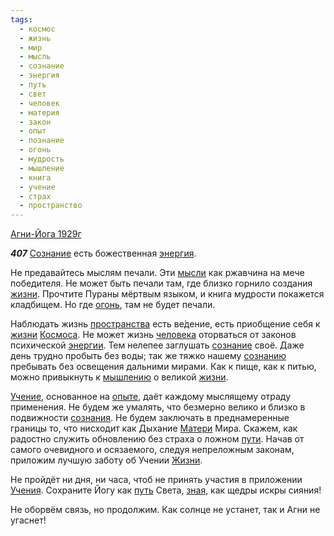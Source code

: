 ```yaml
---
tags:
  - космос
  - жизнь
  - мир
  - мысль
  - сознание
  - энергия
  - путь
  - свет
  - человек
  - материя
  - закон
  - опыт
  - познание
  - огонь
  - мудрость
  - мышление
  - книга
  - учение
  - страх
  - пространство
---
```


[Агни-Йога 1929г](https://127.0.0.1:4002/agni/1929)

___407___
[Сознание](../../../tags/#[сознание](../../../tags/#сознание)) есть божественная [энергия](../../../tags/#энергия).   

Не предавайтесь мыслям печали. Эти [мысли](../../../tags/#мысль) как ржавчина на мече победителя. Не может быть печали там, где близко горнило создания [жизни](../../../tags/#жизнь). Прочтите Пураны мёртвым языком, и книга мудрости покажется кладбищем. Но где [огонь](../../../tags/#огонь), там не будет печали.   

Наблюдать жизнь [пространства](../../../tags/#пространство) есть ве́дение, есть приобщение себя к [жизни](../../../tags/#жизнь) [Космоса](../../../tags/#космос). Не может жизнь [человека](../../../tags/#человек) оторваться от законов психической [энергии](../../../tags/#энергия). Тем нелепее заглушать [сознание](../../../tags/#сознание) своё. Даже день трудно пробыть без воды; так же тяжко нашему [сознанию](../../../tags/#сознание) пребывать без освещения дальними мирами. Как к пище, как к питью, можно привыкнуть к [мышлению](../../../tags/#мышление) о великой [жизни](../../../tags/#жизнь).   

[Учение](../../../tags/#учение), основанное на [опыте](../../../tags/#опыт), даёт каждому мыслящему отраду применения. Не будем же умалять, что безмерно велико и близко в подвижности [сознания](../../../tags/#сознание). Не будем заключать в преднамеренные границы то, что нисходит как Дыхание [Матери](../../../tags/#материя) Мира. Скажем, как радостно служить обновлению без страха о ложном [пути](../../../tags/#[путь](../../../tags/#путь)). Начав от самого очевидного и осязаемого, следуя непреложным законам, приложим лучшую заботу об Учении [Жизни](../../../tags/#жизнь).   

Не пройдёт ни дня, ни часа, чтоб не принять участия в приложении [Учения](../../../tags/#учение). Сохраните Йогу как [путь](../../../tags/#путь) Света, [зная](../../../tags/#познание), как щедры искры сияния!   

Не оборвём связь, но продолжим. Как солнце не устанет, так и Агни не угаснет!